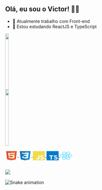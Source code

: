 ## Olá, eu sou o Victor! 👋😊

- 🔭 Atualmente trabalho com Front-end
- 🌱 Estou estudando ReactJS e TypeScript

<div style="display: flex; flex-direction: row;">
  <a href="https://github.com/victorcatuyama">
  <img height="180em" width="49.6%" align="center" src="https://github-readme-stats-sigma-five.vercel.app/api?username=victorcatuyama&show_icons=true&theme=dark&include_all_commits=true&count_private=true"/>
  <img height="180em" width="49.6%" align="center" src="https://github-readme-stats-sigma-five.vercel.app/api/top-langs/?username=victorcatuyama&layout=compact&langs_count=7&theme=dark"/>
</div>

<div style="display: inline_block"><br>
  <img align="center" alt="HTML" height="30" width="40" src="https://raw.githubusercontent.com/devicons/devicon/master/icons/html5/html5-original.svg">
  <img align="center" alt="CSS" height="30" width="40" src="https://raw.githubusercontent.com/devicons/devicon/master/icons/css3/css3-original.svg">
  <img align="center" alt="Js" height="30" width="40" src="https://raw.githubusercontent.com/devicons/devicon/master/icons/javascript/javascript-plain.svg">
  <img align="center" alt="Ts" height="30" width="40" src="https://raw.githubusercontent.com/devicons/devicon/master/icons/typescript/typescript-plain.svg">
  <img align="center" alt="React" height="30" width="40" src="https://raw.githubusercontent.com/devicons/devicon/master/icons/react/react-original.svg">
</div>

##

<div>
    <a href="https://www.linkedin.com/in/victor-catuyama/" target="_blank"><img src="https://img.shields.io/badge/LinkedIn-0077B5?style=for-the-badge&logo=linkedin&logoColor=white" target="_blank"></a>

  ![Snake animation](https://github.com/victorcatuyama/victorcatuyama/blob/output/github-contribution-grid-snake.svg)
</div>
